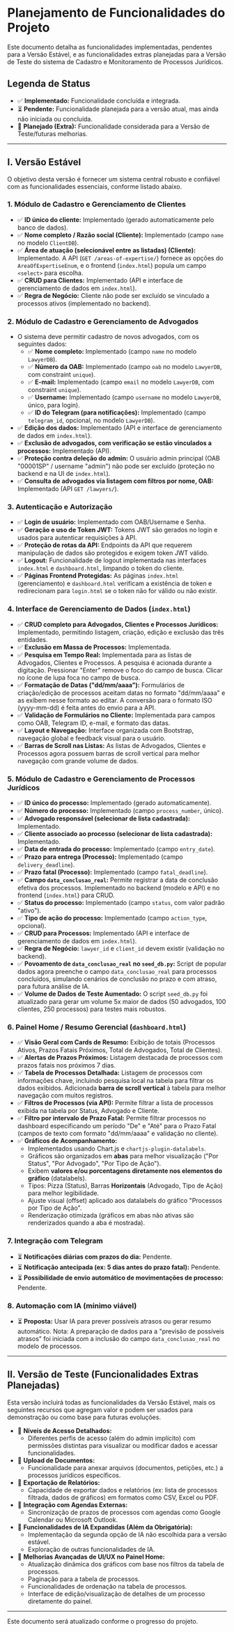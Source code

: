 # Planejamento de Funcionalidades do Projeto

Este documento detalha as funcionalidades implementadas, pendentes para a Versão Estável, e as funcionalidades extras planejadas para a Versão de Teste do sistema de Cadastro e Monitoramento de Processos Jurídicos.

## Legenda de Status
*   ✅ **Implementado:** Funcionalidade concluída e integrada.
*   ⏳ **Pendente:** Funcionalidade planejada para a versão atual, mas ainda não iniciada ou concluída.
*   📝 **Planejado (Extra):** Funcionalidade considerada para a Versão de Teste/futuras melhorias.

---

## I. Versão Estável

O objetivo desta versão é fornecer um sistema central robusto e confiável com as funcionalidades essenciais, conforme listado abaixo.

### 1. Módulo de Cadastro e Gerenciamento de Clientes

*   ✅ **ID único do cliente:** Implementado (gerado automaticamente pelo banco de dados).
*   ✅ **Nome completo / Razão social (Cliente):** Implementado (campo `name` no modelo `ClientDB`).
*   ✅ **Área de atuação (selecionável entre as listadas) (Cliente):** Implementado. A API (`GET /areas-of-expertise/`) fornece as opções do `AreaOfExpertiseEnum`, e o frontend (`index.html`) popula um campo `<select>` para escolha.
*   ✅ **CRUD para Clientes:** Implementado (API e interface de gerenciamento de dados em `index.html`).
*   ✅ **Regra de Negócio:** Cliente não pode ser excluído se vinculado a processos ativos (implementado no backend).

### 2. Módulo de Cadastro e Gerenciamento de Advogados

*   O sistema deve permitir cadastro de novos advogados, com os seguintes dados:
    *   ✅ **Nome completo:** Implementado (campo `name` no modelo `LawyerDB`).
    *   ✅ **Número da OAB:** Implementado (campo `oab` no modelo `LawyerDB`, com constraint `unique`).
    *   ✅ **E-mail:** Implementado (campo `email` no modelo `LawyerDB`, com constraint `unique`).
    *   ✅ **Username:** Implementado (campo `username` no modelo `LawyerDB`, único, para login).
    *   ✅ **ID do Telegram (para notificações):** Implementado (campo `telegram_id`, opcional, no modelo `LawyerDB`).
*   ✅ **Edição dos dados:** Implementado (API e interface de gerenciamento de dados em `index.html`).
*   ✅ **Exclusão de advogados, com verificação se estão vinculados a processos:** Implementado (API).
*   ✅ **Proteção contra deleção do admin:** O usuário admin principal (OAB "00001SP" / username "admin") não pode ser excluído (proteção no backend e na UI de `index.html`).
*   ✅ **Consulta de advogados via listagem com filtros por nome, OAB:** Implementado (API `GET /lawyers/`).

### 3. Autenticação e Autorização

*   ✅ **Login de usuário:** Implementado com OAB/Username e Senha.
*   ✅ **Geração e uso de Token JWT:** Tokens JWT são gerados no login e usados para autenticar requisições à API.
*   ✅ **Proteção de rotas da API:** Endpoints da API que requerem manipulação de dados são protegidos e exigem token JWT válido.
*   ✅ **Logout:** Funcionalidade de logout implementada nas interfaces `index.html` e `dashboard.html`, limpando o token do cliente.
*   ✅ **Páginas Frontend Protegidas:** As páginas `index.html` (gerenciamento) e `dashboard.html` verificam a existência de token e redirecionam para `login.html` se o token não for válido ou não existir.

### 4. Interface de Gerenciamento de Dados (`index.html`)

*   ✅ **CRUD completo para Advogados, Clientes e Processos Jurídicos:** Implementado, permitindo listagem, criação, edição e exclusão das três entidades.
*   ✅ **Exclusão em Massa de Processos:** Implementada.
*   ✅ **Pesquisa em Tempo Real:** Implementada para as listas de Advogados, Clientes e Processos. A pesquisa é acionada durante a digitação. Pressionar "Enter" remove o foco do campo de busca. Clicar no ícone de lupa foca no campo de busca.
*   ✅ **Formatação de Datas ("dd/mm/aaaa"):** Formulários de criação/edição de processos aceitam datas no formato "dd/mm/aaaa" e as exibem nesse formato ao editar. A conversão para o formato ISO (yyyy-mm-dd) é feita antes do envio para a API.
*   ✅ **Validação de Formulários no Cliente:** Implementada para campos como OAB, Telegram ID, e-mail, e formato das datas.
*   ✅ **Layout e Navegação:** Interface organizada com Bootstrap, navegação global e feedback visual para o usuário.
*   ✅ **Barras de Scroll nas Listas:** As listas de Advogados, Clientes e Processos agora possuem barras de scroll vertical para melhor navegação com grande volume de dados.

### 5. Módulo de Cadastro e Gerenciamento de Processos Jurídicos

*   ✅ **ID único do processo:** Implementado (gerado automaticamente).
*   ✅ **Número do processo:** Implementado (campo `process_number`, único).
*   ✅ **Advogado responsável (selecionar de lista cadastrada):** Implementado.
*   ✅ **Cliente associado ao processo (selecionar de lista cadastrada):** Implementado.
*   ✅ **Data de entrada do processo:** Implementado (campo `entry_date`).
*   ✅ **Prazo para entrega (Processo):** Implementado (campo `delivery_deadline`).
*   ✅ **Prazo fatal (Processo):** Implementado (campo `fatal_deadline`).
*   ✅ **Campo `data_conclusao_real`:** Permite registrar a data de conclusão efetiva dos processos. Implementado no backend (modelo e API) e no frontend (`index.html`) para CRUD.
*   ✅ **Status do processo:** Implementado (campo `status`, com valor padrão "ativo").
*   ✅ **Tipo de ação do processo:** Implementado (campo `action_type`, opcional).
*   ✅ **CRUD para Processos:** Implementado (API e interface de gerenciamento de dados em `index.html`).
*   ✅ **Regra de Negócio:** `lawyer_id` e `client_id` devem existir (validação no backend).
*   ✅ **Povoamento de `data_conclusao_real` no `seed_db.py`:** Script de popular dados agora preenche o campo `data_conclusao_real` para processos concluídos, simulando cenários de conclusão no prazo e com atraso, para futura análise de IA.
*   ✅ **Volume de Dados de Teste Aumentado:** O script `seed_db.py` foi atualizado para gerar um volume 5x maior de dados (50 advogados, 100 clientes, 250 processos) para testes mais robustos.

### 6. Painel Home / Resumo Gerencial (`dashboard.html`)

*   ✅ **Visão Geral com Cards de Resumo:** Exibição de totais (Processos Ativos, Prazos Fatais Próximos, Total de Advogados, Total de Clientes).
*   ✅ **Alertas de Prazos Próximos:** Listagem destacada de processos com prazos fatais nos próximos 7 dias.
*   ✅ **Tabela de Processos Detalhada:** Listagem de processos com informações chave, incluindo pesquisa local na tabela para filtrar os dados exibidos. Adicionada **barra de scroll vertical** à tabela para melhor navegação com muitos registros.
*   ✅ **Filtros de Processos (via API):** Permite filtrar a lista de processos exibida na tabela por Status, Advogado e Cliente.
*   ✅ **Filtro por intervalo de Prazo Fatal:** Permite filtrar processos no dashboard especificando um período "De" e "Até" para o Prazo Fatal (campos de texto com formato "dd/mm/aaaa" e validação no cliente).
*   ✅ **Gráficos de Acompanhamento:**
    *   Implementados usando Chart.js e `chartjs-plugin-datalabels`.
    *   Gráficos são organizados em **abas** para melhor visualização ("Por Status", "Por Advogado", "Por Tipo de Ação").
    *   Exibem **valores e/ou porcentagens diretamente nos elementos do gráfico** (datalabels).
    *   Tipos: Pizza (Status), Barras **Horizontais** (Advogado, Tipo de Ação) para melhor legibilidade.
    *   Ajuste visual (offset) aplicado aos datalabels do gráfico "Processos por Tipo de Ação".
    *   Renderização otimizada (gráficos em abas não ativas são renderizados quando a aba é mostrada).

### 7. Integração com Telegram

*   ⏳ **Notificações diárias com prazos do dia:** Pendente.
*   ⏳ **Notificação antecipada (ex: 5 dias antes do prazo fatal):** Pendente.
*   ⏳ **Possibilidade de envio automático de movimentações de processo:** Pendente.

### 8. Automação com IA (mínimo viável)

*   ⏳ **Proposta:** Usar IA para prever possíveis atrasos ou gerar resumo automático. Nota: A preparação de dados para a "previsão de possíveis atrasos" foi iniciada com a inclusão do campo `data_conclusao_real` no modelo de processos.

---

## II. Versão de Teste (Funcionalidades Extras Planejadas)

Esta versão incluirá todas as funcionalidades da Versão Estável, mais os seguintes recursos que agregam valor e podem ser usados para demonstração ou como base para futuras evoluções.

*   📝 **Níveis de Acesso Detalhados:**
    *   Diferentes perfis de acesso (além do admin implícito) com permissões distintas para visualizar ou modificar dados e acessar funcionalidades.
*   📝 **Upload de Documentos:**
    *   Funcionalidade para anexar arquivos (documentos, petições, etc.) a processos jurídicos específicos.
*   📝 **Exportação de Relatórios:**
    *   Capacidade de exportar dados e relatórios (ex: lista de processos filtrada, dados de gráficos) em formatos como CSV, Excel ou PDF.
*   📝 **Integração com Agendas Externas:**
    *   Sincronização de prazos de processos com agendas como Google Calendar ou Microsoft Outlook.
*   📝 **Funcionalidades de IA Expandidas (Além da Obrigatória):**
    *   Implementação da segunda opção de IA não escolhida para a versão estável.
    *   Exploração de outras funcionalidades de IA.
*   📝 **Melhorias Avançadas de UI/UX no Painel Home:**
    *   Atualização dinâmica dos gráficos com base nos filtros da tabela de processos.
    *   Paginação para a tabela de processos.
    *   Funcionalidades de ordenação na tabela de processos.
    *   Interface de edição/visualização de detalhes de um processo diretamente do painel.

---
Este documento será atualizado conforme o progresso do projeto.
